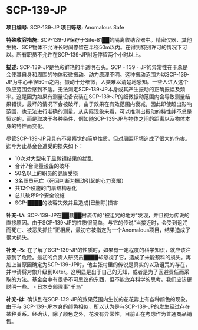 # SCP-139-JP


**项目编号:**  SCP-139-JP
**项目等级:**  Anomalous Safe

**特殊收容措施:**  SCP-139-JP保存于Site-81██的隔离收纳容器中。精密仪器、其他生物、SCP物体不允许长时间停留在半径50m以内。在得到特别许可的情况下可以。所有职员不允许在SCP-139-JP附近停留两个小时以上。

**描述:**  SCP-139-JP是色彩鲜艳的半透明石头。SCP - 139 - JP的异常性在于总是会使其自身和周围的物体轻微振动。动力原理不明。这种振动范围为以SCP-139-JP为中心半径50m之内。振动十分细微，人类难以清楚地感知。一些人进入这个效应范围会感到不适。无法测定SCP-139-JP本身或其产生振动的正确振幅及频率。这是因为如果有测量设备安装在SCP-139-JP的细微振动范围内会导致测量结果错误，最坏的情况下会被破坏，由于效果在有效范围内衰减，因此即使超出影响范围，也无法进行准确的测量。从实际现象来看，可以推测出振动的特性并不总是恒定的，而是取决于各种条件，例如随SCP-139-JP与物体之间的距离以及物体本身的特性而变化。

尽管SCP-139-JP只具有不易察觉的简单性质，但对周围环境造成了很大的伤害。迄今为止基金会遭受的损失如下：

- 10次对大型电子显微镜结果的扰乱
- 合计7台测量设备的破坏
- 50名以上的职员的健康受损
- 3名职员死亡（死因判断为振动引起的心力衰竭）
- 共12个设施的门扇结构恶化
- 总共破坏9个安全设施
- SCP-████的收容失效并且造成[已删除]损害

**补充-い:**  SCP-139-JP在██县██村流传的"被诅咒的地方"发现，并且视为传说的直接原因。由于SCP-139-JP的性质很简单，与它的传说“当接近时，会受到诅咒而死亡、被恶灵抓住”正相反，最初它被指定为一个Anomalous项目，结果造成了很大损失。

**补充-ろ:**  在了解了SCP-139-JP的性质时，如果有一定程度的科学知识，就应该注意到了危险。最初的负责人研究员████却忽视了它，造成了未能预料的损失。再加上当原因确定为SCP-139-JP时，他主张村里的传说是真实的以及诅咒的存在，并申请将对象升级到Keter。这明显是出于自己的无知，或者是为了回避责任而采取的方法。基金会中有很多不可思议的东西，但不能放弃科学的思考。我们应该更聪明一些。 - 日本支部理事"千鸟"

**补充-は:**  确认到在SCP-139-JP的效果范围内生长的花花瓣上有各种颜色的现象。由于与 SCP-139-JP本身的颜色相似，所以认为是与SCP-139-JP的发生经过存在某种关系。经确认，除了颜色之外，花没有异常性，目前正在考虑作为普通商品销售。

